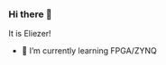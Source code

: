 ### Hi there 👋

<!--
**HalSpace/HalSpace** is a ✨ _special_ ✨ repository because its `README.md` (this file) appears on your GitHub profile.
-->

It is Eliezer!

<!--- 🔭 I’m currently working on ...-->
- 🌱 I’m currently learning FPGA/ZYNQ

<!---- 👯 I’m looking to collaborate on ...
- 🤔 I’m looking for help with ...
- 💬 Ask me about ...
- 📫 How to reach me: ...
- 😄 Pronouns: ...
- ⚡ Fun fact: ...
-->
